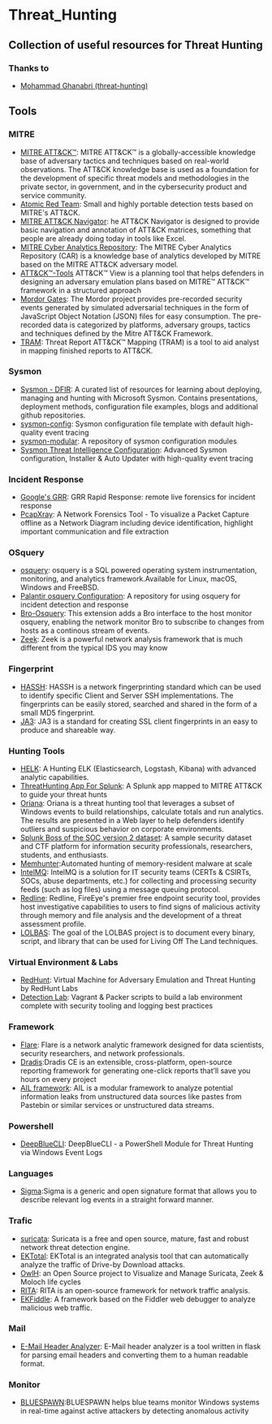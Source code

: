 # Threat_Hunting
## Collection of useful resources for Threat Hunting

### Thanks to
- [Mohammad Ghanabri (threat-hunting)](https://github.com/threat-hunting)

## Tools
### MITRE
- [MITRE ATT&CK™](https://attack.mitre.org/): MITRE ATT&CK™ is a globally-accessible knowledge base of adversary tactics and techniques based on real-world observations. The ATT&CK knowledge base is used as a foundation for the development of specific threat models and methodologies in the private sector, in government, and in the cybersecurity product and service community.
- [Atomic Red Team](https://github.com/redcanaryco/atomic-red-team): Small and highly portable detection tests based on MITRE's ATT&CK.
- [MITRE ATT&CK Navigator](https://mitre-attack.github.io/attack-navigator/enterprise/): he ATT&CK Navigator is designed to provide basic navigation and annotation of ATT&CK matrices, something that people are already doing today in tools like Excel.
- [MITRE Cyber Analytics Repository](https://car.mitre.org/): The MITRE Cyber Analytics Repository (CAR) is a knowledge base of analytics developed by MITRE based on the MITRE ATT&CK adversary model.
- [ATT&CK™-Tools](https://github.com/nshalabi/ATTACK-Tools) ATT&CK™ View is a planning tool that helps defenders in designing an adversary emulation plans based on MITRE™ ATT&CK™ framework in a structured approach
- [Mordor Gates](https://github.com/Cyb3rWard0g/mordor): The Mordor project provides pre-recorded security events generated by simulated adversarial techniques in the form of JavaScript Object Notation (JSON) files for easy consumption. The pre-recorded data is categorized by platforms, adversary groups, tactics and techniques defined by the Mitre ATT&CK Framework.
- [TRAM](https://github.com/mitre-attack/tram): Threat Report ATT&CK™ Mapping (TRAM) is a tool to aid analyst in mapping finished reports to ATT&CK.

### Sysmon
- [Sysmon - DFIR](https://github.com/MHaggis/sysmon-dfir): A curated list of resources for learning about deploying, managing and hunting with Microsoft Sysmon. Contains presentations, deployment methods, configuration file examples, blogs and additional github repositories.
- [sysmon-config](https://github.com/SwiftOnSecurity/sysmon-config): Sysmon configuration file template with default high-quality event tracing
- [sysmon-modular](https://github.com/olafhartong/sysmon-modular): A repository of sysmon configuration modules
- [Sysmon Threat Intelligence Configuration](https://github.com/ion-storm/sysmon-config): Advanced Sysmon configuration, Installer & Auto Updater with high-quality event tracing

### Incident Response
- [Google's GRR](https://github.com/google/grr): GRR Rapid Response: remote live forensics for incident response
- [PcapXray](https://github.com/Srinivas11789/PcapXray): A Network Forensics Tool - To visualize a Packet Capture offline as a Network Diagram including device identification, highlight important communication and file extraction


### OSquery
- [osquery](https://osquery.io/): osquery is a SQL powered operating system instrumentation, monitoring, and analytics framework.Available for Linux, macOS, Windows and FreeBSD.
- [Palantir osquery Configuration](https://github.com/palantir/osquery-configuration): A repository for using osquery for incident detection and response
- [Bro-Osquery](https://github.com/bro/bro-osquery): This extension adds a Bro interface to the host monitor osquery, enabling the network monitor Bro to subscribe to changes from hosts as a continous stream of events.
- [Zeek](https://www.zeek.org/): Zeek is a powerful network analysis framework that is much different from the typical IDS you may know

### Fingerprint
- [HASSH](https://github.com/salesforce/hassh): HASSH is a network fingerprinting standard which can be used to identify specific Client and Server SSH implementations. The fingerprints can be easily stored, searched and shared in the form of a small MD5 fingerprint.
- [JA3](https://github.com/salesforce/ja3): JA3 is a standard for creating SSL client fingerprints in an easy to produce and shareable way.


### Hunting Tools
- [HELK](https://github.com/Cyb3rWard0g/HELK): A Hunting ELK (Elasticsearch, Logstash, Kibana) with advanced analytic capabilities.
- [ThreatHunting App For Splunk](https://github.com/olafhartong/ThreatHunting): A Splunk app mapped to MITRE ATT&CK to guide your threat hunts
- [Oriana](https://github.com/mvelazc0/Oriana): Oriana is a threat hunting tool that leverages a subset of Windows events to build relationships, calculate totals and run analytics. The results are presented in a Web layer to help defenders identify outliers and suspicious behavior on corporate environments. 
- [Splunk Boss of the SOC version 2 dataset](https://github.com/splunk/botsv2): A sample security dataset and CTF platform for information security professionals, researchers, students, and enthusiasts.
- [Memhunter](https://github.com/marcosd4h/memhunter):Automated hunting of memory-resident malware at scale
- [IntelMQ](https://github.com/certtools/intelmq): IntelMQ is a solution for IT security teams (CERTs & CSIRTs, SOCs, abuse departments, etc.) for collecting and processing security feeds (such as log files) using a message queuing protocol.
- [Redline](https://www.fireeye.com/services/freeware/redline.html): Redline, FireEye's premier free endpoint security tool, provides host investigative capabilities to users to find signs of malicious activity through memory and file analysis and the development of a threat assessment profile.
- [LOLBAS](https://lolbas-project.github.io/): The goal of the LOLBAS project is to document every binary, script, and library that can be used for Living Off The Land techniques.

### Virtual Environment & Labs
- [RedHunt](https://github.com/redhuntlabs/RedHunt-OS): Virtual Machine for Adversary Emulation and Threat Hunting by RedHunt Labs
- [Detection Lab](https://github.com/clong/DetectionLab/): Vagrant & Packer scripts to build a lab environment complete with security tooling and logging best practices

### Framework
- [Flare](https://github.com/austin-taylor/flare): Flare is a network analytic framework designed for data scientists, security researchers, and network professionals. 
- [Dradis](https://dradisframework.com/ce/):Dradis CE is an extensible, cross-platform, open-source reporting framework for generating one-click reports that’ll save you hours on every project
- [AIL framework](https://github.com/CIRCL/AIL-framework): AIL is a modular framework to analyze potential information leaks from unstructured data sources like pastes from Pastebin or similar services or unstructured data streams.

### Powershell
- [DeepBlueCLI](https://github.com/sans-blue-team/DeepBlueCLI): DeepBlueCLI - a PowerShell Module for Threat Hunting via Windows Event Logs

### Languages
- [Sigma](https://github.com/Neo23x0/sigma):Sigma is a generic and open signature format that allows you to describe relevant log events in a straight forward manner. 

### Trafic
- [suricata](https://suricata-ids.org/): Suricata is a free and open source, mature, fast and robust network threat detection engine.
- [EKTotal](https://github.com/nao-sec/ektotal): EKTotal is an integrated analysis tool that can automatically analyze the traffic of Drive-by Download attacks.
- [OwlH](https://www.owlh.net/): an Open Source project to Visualize and Manage Suricata, Zeek & Moloch life cycles
- [RITA](https://github.com/activecm/rita): RITA is an open-source framework for network traffic analysis.
- [EKFiddle](https://github.com/malwareinfosec/EKFiddle): A framework based on the Fiddler web debugger to analyze malicious web traffic.

### Mail
- [E-Mail Header Analyzer](https://github.com/lnxg33k/email-header-analyzer): E-Mail header analyzer is a tool written in flask for parsing email headers and converting them to a human readable format.

### Monitor
- [BLUESPAWN](https://github.com/ION28/BLUESPAWN):BLUESPAWN helps blue teams monitor Windows systems in real-time against active attackers by detecting anomalous activity
